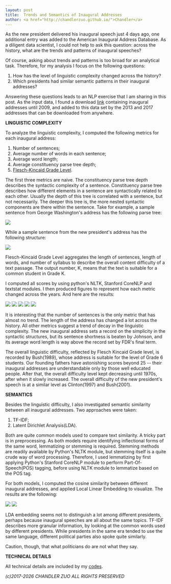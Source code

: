 ```yaml
---
layout: post
title:  Trends and Semantics of Inaugural Addresses 
author: <a href="http://chandlerzuo.github.io/">Chandler</a>
---
```


As the new president delivered his inaugural speech just 4 days ago, one additional entry was added to the American Inaugural Address Database. As a diligent data scientist, I could not help to ask this question: across the history, what are the trends and patterns of inaugural speeches?

Of course, asking about trends and patterns is too broad for an analytical task. Therefore, for my analysis I focus on the following questions:

1. How has the level of linguistic complexity changed across the history?
2. Which presidents had similar semantic patterns in their inaugural addresses?

Answering these questions leads to an NLP exercise that I am sharing in this post. As the input data, I found a download [link](https://archive.org/details/Inaugural-Address-Corpus-1789-2009) containing inaugural addresses until 2009, and added to this data set by the 2013 and 2017 addresses that can be downloaded from anywhere.

**LINGUISTIC COMPLEXITY**

To analyze the linguistic complexity, I computed the following metrics for each inaugural address:

1. Number of sentences;
2. Average number of words in each sentence;
3. Average word length;
4. Average constituency parse tree depth;
5. [Flesch-Kincaid Grade Level](https://en.wikipedia.org/wiki/Flesch%E2%80%93Kincaid_readability_tests).

The first three metrics are naive. The constituency parse tree depth describes the syntactic complexity of a sentence. Constituency parse tree describes how different elements in a sentence are syntactically related to each other. Usually the depth of this tree is correlated with a sentence, but not necessarily. The deeper this tree is, the more nested syntactic components are there within the sentence. Take for example, a sample sentence from George Washington's address has the following parse tree:

![](https://dl.dropboxusercontent.com/s/z6mz9ejwlw829kr/stgraph_washington.png)

While a sample sentence from the new president's address has the following structure:

![](https://dl.dropboxusercontent.com/s/4tmrt0639id5tic/stgraph_trump.png)

Flesch-Kincaid Grade Level aggregates the length of sentences, length of words, and number of syllabus to describe the overall content difficulty of a text passage. The output number, K, means that the text is suitable for a common student in Grade K.

I computed all scores by using python's NLTK, Stanford CoreNLP and textstat modules. I then produced figures to represent how each metric changed across the years. And here are the results:

![](https://dl.dropboxusercontent.com/s/amq0a02ch5jtnov/num_of_sentences.png)
![](https://dl.dropboxusercontent.com/s/7hvgjs1ojnqiejg/sentence_length.png)
![](https://dl.dropboxusercontent.com/s/sq8uxbztm4rred1/word_length.png)
![](https://dl.dropboxusercontent.com/s/psolkal8o1tu9qf/parse_tree_depth.png)
![](https://dl.dropboxusercontent.com/s/vmopwl4t7a32n9d/flesch_kincaid.png)

It is interesting that the number of sentences is the only metric that has almost no trend. The length of the address has changed a lot across the history. All other metrics suggest a trend of decay in the linguistic complexity. The new inaugural address sets a record on the simplicity in the syntactic structures, but its sentence shortness is beaten by Johnson, and its average word length is way above the record set by FDR's final term.

The overall linguistic difficulty, reflected by Flesch Kincaid Grade level, is recorded by Bush(1989), whose address is suitable for the level of Grade 6 students. Our founding fathers have astonishing scores beyond 25 -- their inaugural addresses are understandable only by those well educated people. After that, the overall difficulty level kept decreasing until 1970s, after when it slowly increased. The overall difficulty of the new president's speech is at a similar level as Clinton(1997) and Bush(2001).

**SEMANTICS**

Besides the linguistic difficulty, I also investigated semantic similarity between all inaugural addresses. Two approaches were taken:

1. TF-IDF;
2. Latent Dirichlet Analysis(LDA).

Both are quite common models used to compare text similarity. A tricky part is in preprocessing. As both models require identifying inflectional forms of the same word, lemmatizing or stemming is required. Stemming methods are readily available by Python's NLTK module, but stemming itself is a quite crude way of word processing. Therefore, I used lemmatizing by first applying Python's Stanford CoreNLP module to perform Part-Of-Speech(POS) tagging, before using NLTK module to lemmatize based on the POS tag.

For both models, I computed the cosine similarity between different inaugural addresses, and applied Local Linear Embedding to visualize. The results are the following:

![](https://dl.dropboxusercontent.com/s/nx4aru0qm5hgq4b/lda_embed.png)
![](https://dl.dropboxusercontent.com/s/ip0kwi17p4r13ee/tfidf_embed.png)

LDA embedding seems not to distinguish a lot among different presidents, perhaps because inaugural speeches are all about the same topics. TF-IDF describes more granular information, by looking at the common words used by different presidents. While presidents in the same era tended to use the same language, different political parties also spoke quite similarly.

Caution, though, that what politicians do are not what they say.

**TECHNICAL DETAILS**

All technical details are included by my [codes](https://github.com/chandlerzuo/chandlerzuo.github.io/blob/master/codes/inaugural/inaugural.py).

*(c)2017-2026 CHANDLER ZUO ALL RIGHTS PRESERVED*